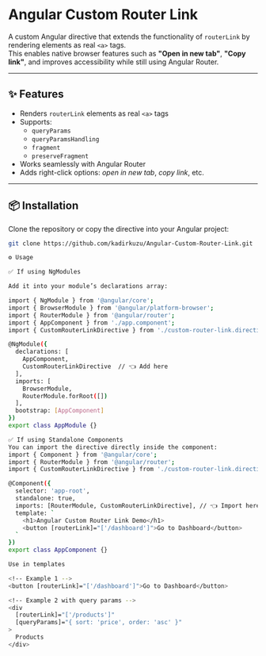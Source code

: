 # Angular Custom Router Link

A custom Angular directive that extends the functionality of `routerLink` by rendering elements as real `<a>` tags.  
This enables native browser features such as **"Open in new tab"**, **"Copy link"**, and improves accessibility while still using Angular Router.

---

## ✨ Features

- Renders `routerLink` elements as real `<a>` tags
- Supports:
  - `queryParams`
  - `queryParamsHandling`
  - `fragment`
  - `preserveFragment`
- Works seamlessly with Angular Router
- Adds right-click options: *open in new tab*, *copy link*, etc.

---

## 📦 Installation

Clone the repository or copy the directive into your Angular project:

```bash
git clone https://github.com/kadirkuzu/Angular-Custom-Router-Link.git

⚙️ Usage

✅ If using NgModules

Add it into your module’s declarations array:

import { NgModule } from '@angular/core';
import { BrowserModule } from '@angular/platform-browser';
import { RouterModule } from '@angular/router';
import { AppComponent } from './app.component';
import { CustomRouterLinkDirective } from './custom-router-link.directive';

@NgModule({
  declarations: [
    AppComponent,
    CustomRouterLinkDirective  // 👈 Add here
  ],
  imports: [
    BrowserModule,
    RouterModule.forRoot([])
  ],
  bootstrap: [AppComponent]
})
export class AppModule {}

✅ If using Standalone Components
You can import the directive directly inside the component:
import { Component } from '@angular/core';
import { RouterModule } from '@angular/router';
import { CustomRouterLinkDirective } from './custom-router-link.directive';

@Component({
  selector: 'app-root',
  standalone: true,
  imports: [RouterModule, CustomRouterLinkDirective], // 👈 Import here
  template: `
    <h1>Angular Custom Router Link Demo</h1>
    <button [routerLink]="['/dashboard']">Go to Dashboard</button>
  `
})
export class AppComponent {}

Use in templates

<!-- Example 1 -->
<button [routerLink]="['/dashboard']">Go to Dashboard</button>

<!-- Example 2 with query params -->
<div
  [routerLink]="['/products']"
  [queryParams]="{ sort: 'price', order: 'asc' }"
>
  Products
</div>

